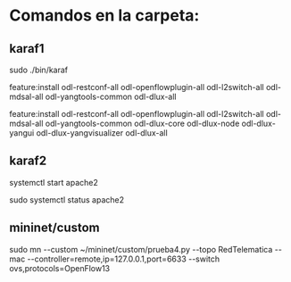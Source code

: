 # Comandos en la carpeta:
## karaf1
sudo ./bin/karaf

feature:install odl-restconf-all odl-openflowplugin-all odl-l2switch-all odl-mdsal-all odl-yangtools-common odl-dlux-all

feature:install odl-restconf-all odl-openflowplugin-all odl-l2switch-all odl-mdsal-all odl-yangtools-common odl-dlux-core odl-dlux-node odl-dlux-yangui odl-dlux-yangvisualizer odl-dlux-all
## karaf2

systemctl start apache2

sudo systemctl status apache2


## mininet/custom

sudo mn --custom ~/mininet/custom/prueba4.py --topo RedTelematica --mac --controller=remote,ip=127.0.0.1,port=6633 --switch ovs,protocols=OpenFlow13

